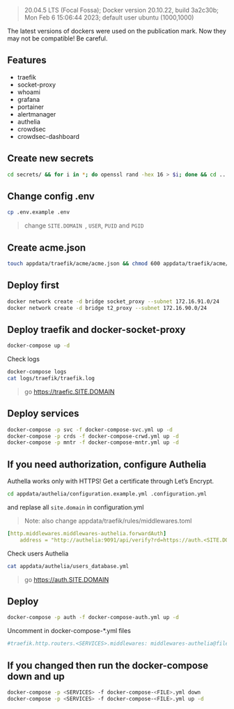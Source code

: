 >20.04.5 LTS (Focal Fossa); Docker version 20.10.22, build 3a2c30b; Mon Feb  6 15:06:44 2023; default user ubuntu (1000,1000)

The latest versions of dockers were used on the publication mark. Now they may not be compatible! Be careful.
## Features
- traefik
- socket-proxy
- whoami
- grafana
- portainer
- alertmanager
- authelia
- crowdsec
- crowdsec-dashboard

## Create new secrets
```bash
cd secrets/ && for i in *; do openssl rand -hex 16 > $i; done && cd ..
```
## Change config .env
```bash
cp .env.example .env
```
> change `SITE.DOMAIN `, `USER`, `PUID` and `PGID`

## Create acme.json
```bash
touch appdata/traefik/acme/acme.json && chmod 600 appdata/traefik/acme/acme.json
```

## Deploy first
```bash
docker network create -d bridge socket_proxy --subnet 172.16.91.0/24
docker network create -d bridge t2_proxy --subnet 172.16.90.0/24
```

## Deploy traefik and docker-socket-proxy
```bash
docker-compose up -d
```

Check logs
```bash
docker-compose logs
cat logs/traefik/traefik.log
```
> go https://traefic.SITE.DOMAIN

## Deploy services
```bash
docker-compose -p svc -f docker-compose-svc.yml up -d
docker-compose -p crds -f docker-compose-crwd.yml up -d
docker-compose -p mntr -f docker-compose-mntr.yml up -d
```

## If you need authorization, configure Authelia
Authella works only with HTTPS! Get a certificate through Let’s Encrypt. 
```bash
cd appdata/authelia/configuration.example.yml .configuration.yml 
```
and replase all `site.domain` in configuration.yml 

> Note: also change appdata/traefik/rules/middlewares.toml 

```yaml
[http.middlewares.middlewares-authelia.forwardAuth]
    address = "http://authelia:9091/api/verify?rd=https://auth.<SITE.DOMAIN>"
```
Check users Authelia
```bash
cat appdata/authelia/users_database.yml
```

> go https://auth.SITE.DOMAIN

## Deploy
```bash
docker-compose -p auth -f docker-compose-auth.yml up -d
```

Uncomment in docker-compose-*.yml files
```yaml
#traefik.http.routers.<SERVICES>.middlewares: middlewares-authelia@file
```

## If you changed then run the docker-compose down and up 
```bash
docker-compose -p <SERVICES> -f docker-compose-<FILE>.yml down
docker-compose -p <SERVICES> -f docker-compose-<FILE>.yml up -d
```
